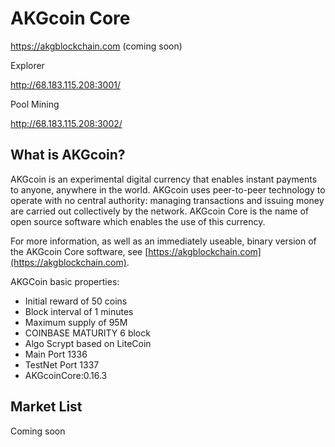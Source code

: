 AKGcoin Core
=====================================


https://akgblockchain.com (coming soon)

Explorer

http://68.183.115.208:3001/

Pool Mining

http://68.183.115.208:3002/





What is AKGcoin?
----------------

AKGcoin is an experimental digital currency that enables instant payments to
anyone, anywhere in the world. AKGcoin uses peer-to-peer technology to operate
with no central authority: managing transactions and issuing money are carried
out collectively by the network. AKGcoin Core is the name of open source
software which enables the use of this currency.

For more information, as well as an immediately useable, binary version of
the AKGcoin Core software, see [https://akgblockchain.com](https://akgblockchain.com).

AKGCoin basic properties:
- Initial reward of 50 coins
- Block interval of 1 minutes
- Maximum supply of 95M 
- COINBASE MATURITY 6 block
- Algo Scrypt based on LiteCoin
- Main Port 1336
- TestNet Port 1337
- AKGcoinCore:0.16.3

Market List
-------

Coming soon



